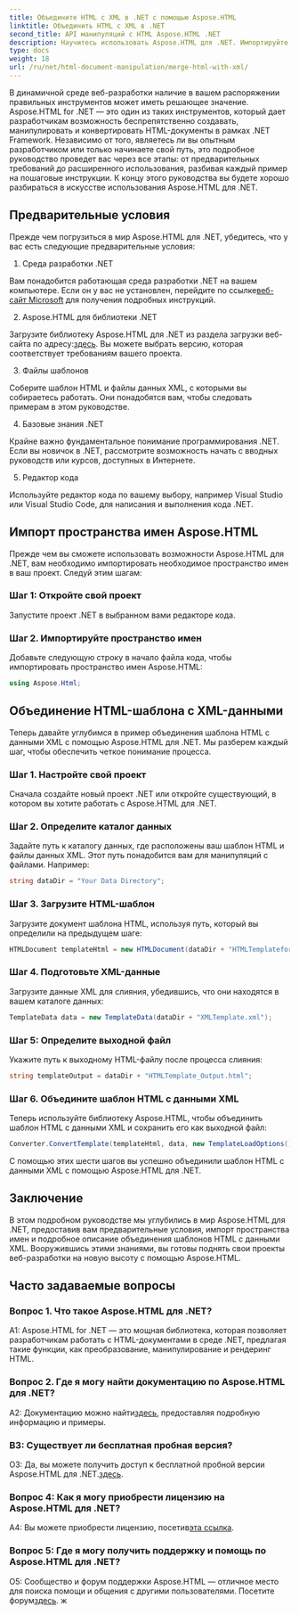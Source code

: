 ```yaml
---
title: Объедините HTML с XML в .NET с помощью Aspose.HTML
linktitle: Объединить HTML с XML в .NET
second_title: API манипуляций с HTML Aspose.HTML .NET
description: Научитесь использовать Aspose.HTML для .NET. Импортируйте пространство имен, объединяйте HTML с XML и улучшите свои навыки веб-разработки с помощью этого подробного руководства.
type: docs
weight: 18
url: /ru/net/html-document-manipulation/merge-html-with-xml/
---
```


В динамичной среде веб-разработки наличие в вашем распоряжении правильных инструментов может иметь решающее значение. Aspose.HTML for .NET — это один из таких инструментов, который дает разработчикам возможность беспрепятственно создавать, манипулировать и конвертировать HTML-документы в рамках .NET Framework. Независимо от того, являетесь ли вы опытным разработчиком или только начинаете свой путь, это подробное руководство проведет вас через все этапы: от предварительных требований до расширенного использования, разбивая каждый пример на пошаговые инструкции. К концу этого руководства вы будете хорошо разбираться в искусстве использования Aspose.HTML для .NET.

## Предварительные условия

Прежде чем погрузиться в мир Aspose.HTML для .NET, убедитесь, что у вас есть следующие предварительные условия:

1. Среда разработки .NET

Вам понадобится работающая среда разработки .NET на вашем компьютере. Если он у вас не установлен, перейдите по ссылке[веб-сайт Microsoft](https://docs.microsoft.com/en-us/dotnet/core/install/) для получения подробных инструкций.

2. Aspose.HTML для библиотеки .NET

 Загрузите библиотеку Aspose.HTML для .NET из раздела загрузки веб-сайта по адресу:[здесь](https://releases.aspose.com/html/net/). Вы можете выбрать версию, которая соответствует требованиям вашего проекта.

3. Файлы шаблонов

Соберите шаблон HTML и файлы данных XML, с которыми вы собираетесь работать. Они понадобятся вам, чтобы следовать примерам в этом руководстве.

4. Базовые знания .NET

Крайне важно фундаментальное понимание программирования .NET. Если вы новичок в .NET, рассмотрите возможность начать с вводных руководств или курсов, доступных в Интернете.

5. Редактор кода

Используйте редактор кода по вашему выбору, например Visual Studio или Visual Studio Code, для написания и выполнения кода .NET.

## Импорт пространства имен Aspose.HTML

Прежде чем вы сможете использовать возможности Aspose.HTML для .NET, вам необходимо импортировать необходимое пространство имен в ваш проект. Следуй этим шагам:

### Шаг 1: Откройте свой проект

Запустите проект .NET в выбранном вами редакторе кода.

### Шаг 2. Импортируйте пространство имен

Добавьте следующую строку в начало файла кода, чтобы импортировать пространство имен Aspose.HTML:

```csharp
using Aspose.Html;
```

## Объединение HTML-шаблона с XML-данными

Теперь давайте углубимся в пример объединения шаблона HTML с данными XML с помощью Aspose.HTML для .NET. Мы разберем каждый шаг, чтобы обеспечить четкое понимание процесса.

### Шаг 1. Настройте свой проект

Сначала создайте новый проект .NET или откройте существующий, в котором вы хотите работать с Aspose.HTML для .NET.

### Шаг 2. Определите каталог данных

Задайте путь к каталогу данных, где расположены ваш шаблон HTML и файлы данных XML. Этот путь понадобится вам для манипуляций с файлами. Например:

```csharp
string dataDir = "Your Data Directory";
```

### Шаг 3. Загрузите HTML-шаблон

Загрузите документ шаблона HTML, используя путь, который вы определили на предыдущем шаге:

```csharp
HTMLDocument templateHtml = new HTMLDocument(dataDir + "HTMLTemplateforXML.html");
```

### Шаг 4. Подготовьте XML-данные

Загрузите данные XML для слияния, убедившись, что они находятся в вашем каталоге данных:

```csharp
TemplateData data = new TemplateData(dataDir + "XMLTemplate.xml");
```

### Шаг 5: Определите выходной файл

Укажите путь к выходному HTML-файлу после процесса слияния:

```csharp
string templateOutput = dataDir + "HTMLTemplate_Output.html";
```

### Шаг 6. Объедините шаблон HTML с данными XML

Теперь используйте библиотеку Aspose.HTML, чтобы объединить шаблон HTML с данными XML и сохранить его как выходной файл:

```csharp
Converter.ConvertTemplate(templateHtml, data, new TemplateLoadOptions(), templateOutput);
```

С помощью этих шести шагов вы успешно объединили шаблон HTML с данными XML с помощью Aspose.HTML для .NET.

## Заключение

В этом подробном руководстве мы углубились в мир Aspose.HTML для .NET, предоставив вам предварительные условия, импорт пространства имен и подробное описание объединения шаблонов HTML с данными XML. Вооружившись этими знаниями, вы готовы поднять свои проекты веб-разработки на новую высоту с помощью Aspose.HTML.

## Часто задаваемые вопросы

### Вопрос 1. Что такое Aspose.HTML для .NET?

A1: Aspose.HTML for .NET — это мощная библиотека, которая позволяет разработчикам работать с HTML-документами в среде .NET, предлагая такие функции, как преобразование, манипулирование и рендеринг HTML.

### Вопрос 2. Где я могу найти документацию по Aspose.HTML для .NET?

 A2: Документацию можно найти[здесь](https://reference.aspose.com/html/net/), предоставляя подробную информацию и примеры.

### В3: Существует ли бесплатная пробная версия?

 О3: Да, вы можете получить доступ к бесплатной пробной версии Aspose.HTML для .NET.[здесь](https://releases.aspose.com/).

### Вопрос 4: Как я могу приобрести лицензию на Aspose.HTML для .NET?

 A4: Вы можете приобрести лицензию, посетив[эта ссылка](https://purchase.aspose.com/buy).

### Вопрос 5: Где я могу получить поддержку и помощь по Aspose.HTML для .NET?

 О5: Сообщество и форум поддержки Aspose.HTML — отличное место для поиска помощи и общения с другими пользователями. Посетите форум[здесь](https://forum.aspose.com/).
ж